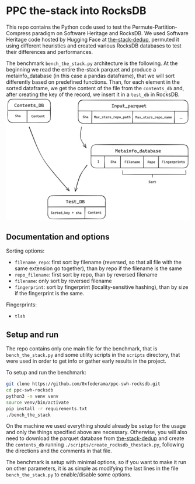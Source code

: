 # PPC the-stack into RocksDB

This repo contains the Python code used to test the Permute-Partition-Compress paradigm on Software Heritage and RocksDB. We used Software Heritage code hosted by Hugging Face at [the-stack-dedup](https://huggingface.co/datasets/bigcode/the-stack-dedup), permuted it using different heuristics and created various RocksDB databases to test their differences and performances.

The benchmark `bench_the_stack.py` architecture is the following. At the beginning we read the entire the-stack parquet and produce a metainfo_database (in this case a pandas dataframe), that we will sort differently based on predefined functions. Than, for each element in the sorted dataframe, we get the content of the file from the `contents_db` and, after creating the key of the record, we insert it in a `test_db` in RocksDB. ![benchmark architecture](benchmark_architecture.png)

## Documentation and options

Sorting options:
- `filename_repo`: first sort by filename (reversed, so that all file with the same extension go together), than by repo if the filename is the same
- `repo_filename`: first sort by repo, than by reversed filename
- `filename`: only sort by reversed filename
- `fingerprint`: sort by fingerprint (locality-sensitive hashing), than by size if the fingerprint is the same.

Fingerprints:
- `tlsh`

## Setup and run
The repo contains only one main file for the benchmark, that is `bench_the_stack.py` and some utility scripts in the `scripts` directory, that were used in order to get info or gather early results in the project.

To setup and run the benchmark:
```bash
git clone https://github.com/0xfederama/ppc-swh-rocksdb.git
cd ppc-swh-rocksdb
python3 -m venv venv
source venv/bin/activate
pip install -r requirements.txt
./bench_the_stack
```

On the machine we used everything should already be setup for the usage and only the things specified above are necessary. Otherwise, you will also need to download the parquet database from [the-stack-dedup](https://huggingface.co/datasets/bigcode/the-stack-dedup) and create the `contents_db` running `./scripts/create_rocksdb_thestack.py`, following the directions and the comments in that file.

The benchmark is setup with minimal options, so if you want to make it run on other parameters, it is as simple as modifying the last lines in the file `bench_the_stack.py` to enable/disable some options.
